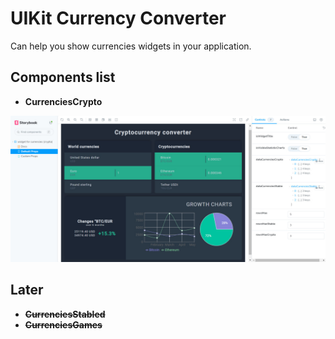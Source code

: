 # UIKit Currency Converter
Can help you show currencies widgets in your application.

## Components list
* **CurrenciesCrypto**

![UIKit](./assets/imgs/readme.jpg)

## Later
* ~~**CurrenciesStabled**~~
* ~~**CurrenciesGames**~~